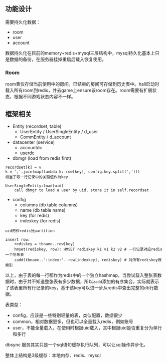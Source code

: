 
## 功能设计

需要持久化数据：

* room
* user
* account

数据持久化在目前的memory+redis+mysql三层结构中，mysql持久化基本上只是数据的备份，在服务器挂掉重启后载入恢复使用。

### Room

room表仅存储当前使用中的房间。已结束的房间可存储到历史表中。hall启动时载入所有room到redis，并去game上ensure该room存在。room需要有扩展状态，根据不同游戏状态内容不一样。

## 框架相关

* Entity (recordset, table)
    * UserEntity / UserSingleEntity / d_user
    * CommEntity / d_account
* datacenter (service)
    * accountdc
    * userdc
* dbmgr (load from redis first)

```
recordset[k] = v
k = ','.join(map(lambda k: row[key], config.key.split(',')))
相当于取一行记录中的关键值作为key
```

```
UserSingleEntity:load(uid)
    call dbmgr to load a user by uid, store it in self.recordset
```

* config
    * columns (db table columns)
    * name (db table name)
    * key (for redis)
    * indexkey (for redis)

```
uid用作redis分partition

insert row:
    rediskey = tbname..row[key]
    hmset(rediskey, row): HMSET rediskey k1 v1 k2 v2 # 一行记录对应redis一个哈希表
    zadd(tbname..':index:'..row[indexkey], rediskey) # 对所有rediskey做索引
```

以上，由于表的每一行都作为redis中的一个独立hashmap，当尝试载入整张表数据时，由于并不知道整张表有多少数据，所以`zadd`添加的有序集合，实际就表示了该表里所有行记录的key，基于该key可以进一步从redis中查出完整的db行数据。

表类型：

* config，应该是一些特别轻量的表，类似配置，数据很少
* common，相对数据更多，但也可以全量载入redis，例如账号
* user，不能全量载入，在使用时根据uid载入，其中根据uid是否重复分为单行和多行

dbsync 服务其实只是一个sql语句缓存执行队列，可以让sql操作异步化。

整体上结构是3级缓存：本地内存、redis、mysql

